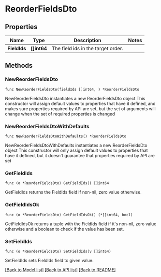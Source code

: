 # ReorderFieldsDto

## Properties

Name | Type | Description | Notes
------------ | ------------- | ------------- | -------------
**FieldIds** | **[]int64** | The field ids in the target order. | 

## Methods

### NewReorderFieldsDto

`func NewReorderFieldsDto(fieldIds []int64, ) *ReorderFieldsDto`

NewReorderFieldsDto instantiates a new ReorderFieldsDto object
This constructor will assign default values to properties that have it defined,
and makes sure properties required by API are set, but the set of arguments
will change when the set of required properties is changed

### NewReorderFieldsDtoWithDefaults

`func NewReorderFieldsDtoWithDefaults() *ReorderFieldsDto`

NewReorderFieldsDtoWithDefaults instantiates a new ReorderFieldsDto object
This constructor will only assign default values to properties that have it defined,
but it doesn't guarantee that properties required by API are set

### GetFieldIds

`func (o *ReorderFieldsDto) GetFieldIds() []int64`

GetFieldIds returns the FieldIds field if non-nil, zero value otherwise.

### GetFieldIdsOk

`func (o *ReorderFieldsDto) GetFieldIdsOk() (*[]int64, bool)`

GetFieldIdsOk returns a tuple with the FieldIds field if it's non-nil, zero value otherwise
and a boolean to check if the value has been set.

### SetFieldIds

`func (o *ReorderFieldsDto) SetFieldIds(v []int64)`

SetFieldIds sets FieldIds field to given value.



[[Back to Model list]](../README.md#documentation-for-models) [[Back to API list]](../README.md#documentation-for-api-endpoints) [[Back to README]](../README.md)



